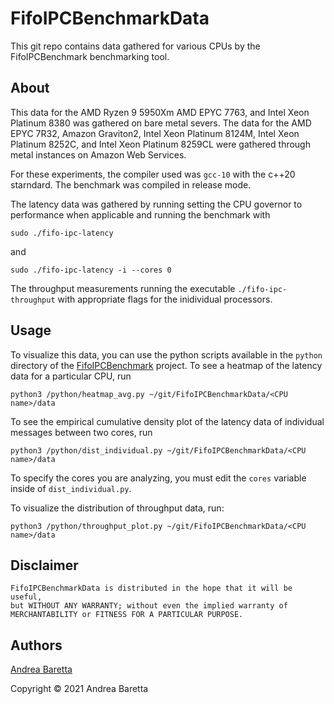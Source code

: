 # FifoIPCBenchmarkData

This git repo contains data gathered for various CPUs by the FifoIPCBenchmark benchmarking tool.

## About

This data for the AMD Ryzen 9 5950Xm AMD EPYC 7763, and Intel Xeon Platinum 8380 was gathered on bare metal severs. The data for the AMD EPYC 7R32, Amazon Graviton2, Intel Xeon Platinum 8124M, Intel Xeon Platinum 8252C, and Intel Xeon Platinum 8259CL were gathered through metal instances on Amazon Web Services.

For these experiments, the compiler used was `gcc-10` with the c++20 starndard. The benchmark was compiled in release mode.

The latency data was gathered by running setting the CPU governor to performance when applicable and running the benchmark with

```shell
sudo ./fifo-ipc-latency
```
and
```shell
sudo ./fifo-ipc-latency -i --cores 0
```

The throughput measurements running the executable `./fifo-ipc-throughput` with appropriate flags for the inidividual processors.

## Usage

To visualize this data, you can use the python scripts available in the `python` directory of the [FifoIPCBenchmark](https://github.com/AndreaBaretta/FifoIPCBenchmark) project. To see a heatmap of the latency data for a particular CPU, run
```shell
python3 /python/heatmap_avg.py ~/git/FifoIPCBenchmarkData/<CPU name>/data
```
To see the empirical cumulative density plot of the latency data of individual messages between two cores, run
```shell
python3 /python/dist_individual.py ~/git/FifoIPCBenchmarkData/<CPU name>/data
```
To specify the cores you are analyzing, you must edit the `cores` variable inside of `dist_individual.py`.

To visualize the distribution of throughput data, run:
```shell
python3 /python/throughput_plot.py ~/git/FifoIPCBenchmarkData/<CPU name>/data
```

## Disclaimer

    FifoIPCBenchmarkData is distributed in the hope that it will be useful,
    but WITHOUT ANY WARRANTY; without even the implied warranty of
    MERCHANTABILITY or FITNESS FOR A PARTICULAR PURPOSE.

## Authors

[Andrea Baretta](https://github.com/AndreaBaretta)

Copyright © 2021 Andrea Baretta